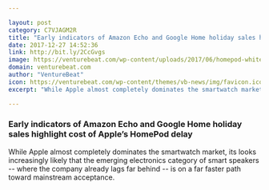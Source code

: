 ```yaml
---

layout: post
category: C7VJAGM2R
title: "Early indicators of Amazon Echo and Google Home holiday sales highlight cost of Apple’s HomePod delay"
date: 2017-12-27 14:52:36
link: http://bit.ly/2CcGvgs
image: https://venturebeat.com/wp-content/uploads/2017/06/homepod-white-shelf.jpg?fit=780%2C440&strip=all
domain: venturebeat.com
author: "VentureBeat"
icon: https://venturebeat.com/wp-content/themes/vb-news/img/favicon.ico
excerpt: "While Apple almost completely dominates the smartwatch market, its looks increasingly likely that the emerging electronics category of smart speakers -- where the company already lags far behind -- is on a far faster path toward mainstream acceptance."

---
```


### Early indicators of Amazon Echo and Google Home holiday sales highlight cost of Apple’s HomePod delay

While Apple almost completely dominates the smartwatch market, its looks increasingly likely that the emerging electronics category of smart speakers -- where the company already lags far behind -- is on a far faster path toward mainstream acceptance.